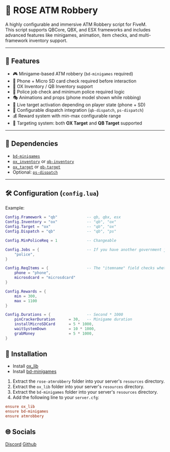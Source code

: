 # 🏦 ROSE ATM Robbery

A highly configurable and immersive ATM Robbery script for FiveM.  
This script supports QBCore, QBX, and ESX frameworks and includes advanced features like minigames, animation, item checks, and multi-framework inventory support.

---

## 🔧 Features

- 🎮 Minigame-based ATM robbery (`bd-minigames` required)
- 📱 Phone + Micro SD card check required before interaction
- 🧩 OX Inventory / QB Inventory support
- 🧠 Police job check and minimum police required logic
- 🎭 Animations and props (phone model shown while robbing)
- 🔁 Live target activation depending on player state (phone + SD)
- 🔧 Configurable dispatch integration (`qb-dispatch`, `ps-dispatch`)
- 💰 Reward system with min-max configurable range
- 🎯 Targeting system: both **OX Target** and **QB Target** supported

---

## 📂 Dependencies

- [`bd-minigames`](https://github.com/baggeddev/bd-minigames)
- [`ox_inventory`](https://github.com/overextended/ox_inventory) or [`qb-inventory`](https://github.com/qbcore-framework/qb-inventory)
- [`ox_target`](https://github.com/overextended/ox_target) or [`qb-target`](https://github.com/qbcore-framework/qb-target)
- Optional: [`ps-dispatch`](https://github.com/Project-Sloth/ps-dispatch)

---

## 🛠️ Configuration (`config.lua`)

Example:
```lua
Config.Framework = "qb"             -- qb, qbx, esx
Config.Inventory = "ox"             -- "qb", "ox"
Config.Target = "ox"                -- "qb", "ox"
Config.Dispatch = "qb"              -- "qb", "ps"

Config.MinPoliceReq = 1             -- Changeable

Config.Jobs = {                     -- If you have another government job, you add here
    "police",
}

Config.ReqItems = {                 -- The "itemname" field checks whether such an item exists in the selected inventory(Config.Inventory).
    phone = "phone",
    microsdcard = "microsdcard"
}

Config.Rewards = {
    min = 300,
    max = 1100
}

Config.Durations = {                -- Second * 1000
    pinCrackerDuration      = 30,   -- Minigame duration
    installMicroSDCard      = 5 * 1000,
    waitSystemDown          = 10 * 1000,
    grabMoney               = 5 * 1000,
}
```

## 🚀 Installation

- Install [ox_lib](https://github.com/overextended/ox_lib)
- Install [bd-minigames](https://github.com/baggeddev/bd-minigames)

1. Extract the `rose-atmrobbery` folder into your server's `resources` directory.
2. Extract the `ox_lib` folder into your server's `resources` directory.
3. Extract the `bd-minigames` folder into your server's `resources` directory.
4. Add the following line to your `server.cfg`:

```cfg
ensure ox_lib
ensure bd-minigames
ensure atmrobbery
```

## 🌐 Socials

[Discord](https://discord.gg/UY8Z3fRFZ5)
[Github](https://github.com/Loreose)
